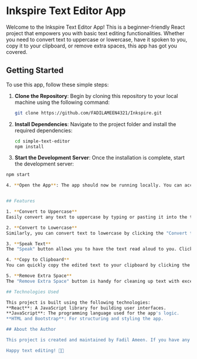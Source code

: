 # Inkspire Text Editor App

Welcome to the Inkspire Text Editor App! This is a beginner-friendly React project that empowers you with basic text editing functionalities. Whether you need to convert text to uppercase or lowercase, have it spoken to you, copy it to your clipboard, or remove extra spaces, this app has got you covered.

## Getting Started

To use this app, follow these simple steps:

1. **Clone the Repository**: Begin by cloning this repository to your local machine using the following command:

   ```bash
   git clone https://github.com/FADILAMEEN4321/Inkspire.git

2. **Install Dependencies**: Navigate to the project folder and install the required dependencies:

   ```bash
   cd simple-text-editor
   npm install

3. **Start the Development Server**: Once the installation is complete, start the development server:

  ```bash
  npm start

4. **Open the App**: The app should now be running locally. You can access it in your web browser at http://localhost:3000.


## Features

1. **Convert to Uppercase**
Easily convert any text to uppercase by typing or pasting it into the text input field and clicking the "Convert to Uppercase" button.

2. **Convert to Lowercase**
Similarly, you can convert text to lowercase by clicking the "Convert to Lowercase" button.

3. **Speak Text**
The "Speak" button allows you to have the text read aloud to you. Click the button, and the app will use text-to-speech technology to pronounce the text.

4. **Copy to Clipboard**
You can quickly copy the edited text to your clipboard by clicking the "Copy" button. This makes it easy to paste the text into other applications.

5. **Remove Extra Space**
The "Remove Extra Space" button is handy for cleaning up text with excessive spaces. Click it, and the app will eliminate extra spaces, ensuring your text looks neat and organized.

## Technologies Used

This project is built using the following technologies:
**React**: A JavaScript library for building user interfaces.
**JavaScript**: The programming language used for the app's logic.
**HTML and Bootstrap**: For structuring and styling the app.

## About the Author

This project is created and maintained by Fadil Ameen. If you have any questions or suggestions, feel free to reach out at fadilameen4321@gmail.com.

Happy text editing! 🚀📝


